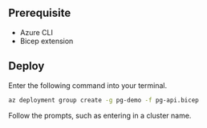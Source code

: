 ## Prerequisite
- Azure CLI
- Bicep extension

## Deploy
Enter the following command into your terminal. 
```sh
az deployment group create -g pg-demo -f pg-api.bicep
```
Follow the prompts, such as entering in a cluster name.